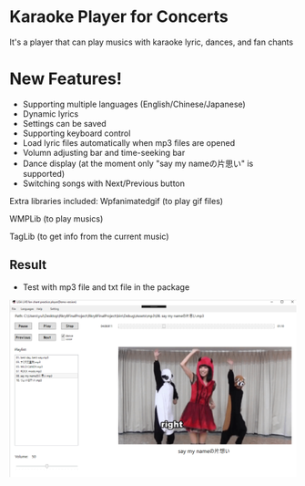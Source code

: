 ﻿# Karaoke Player for Concerts
It's a player that can play musics with karaoke lyric, dances, and fan chants

# New Features!
  - Supporting multiple languages (English/Chinese/Japanese)
  - Dynamic lyrics
  - Settings can be saved
  - Supporting keyboard control
  - Load lyric files automatically when mp3 files are opened
  - Volumn adjusting bar and time-seeking bar
  - Dance display (at the moment only "say my nameの片思い" is supported)
  - Switching songs with Next/Previous button


Extra libraries included:
Wpfanimatedgif (to play gif files) 

WMPLib (to play musics) 

TagLib (to get info from the current music)

## Result
* Test with mp3 file and txt file in the package


![result](Example.JPG)
